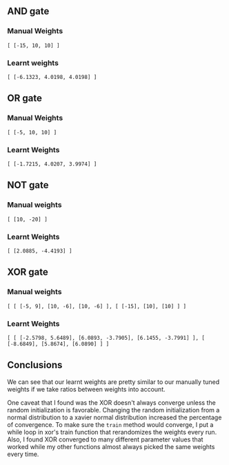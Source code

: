 ## AND gate
### Manual Weights
`
[
    [-15, 10, 10]
]
`

### Learnt weights
`
[
    [-6.1323, 4.0198, 4.0198]
]
`

## OR gate
### Manual Weights
`
[
    [-5, 10, 10]
]
`

### Learnt Weights
`
[
    [-1.7215, 4.0207, 3.9974]
]
`

## NOT gate
### Manual weights
`
[
    [10, -20]
]
`

### Learnt Weights
`
[
    [2.0885, -4.4193]
]
`

## XOR gate
### Manual weights
`
[
    [
        [-5, 9],
        [10, -6],
        [10, -6]
    ],
    [
        [-15],
        [10],
        [10]
    ]
]
`

### Learnt Weights
`
[
    [
        [-2.5798, 5.6489],
        [6.0893, -3.7905],
        [6.1455, -3.7991]
    ],
    [
        [-8.6849],
        [5.8674],
        [6.0890]
    ]
]
`

## Conclusions
We can see that our learnt weights are pretty similar to our manually tuned weights if we take ratios between weights into account.

One caveat that I found was the XOR doesn't always converge unless the random initialization is favorable. Changing the random initialization from a normal distribution to a xavier normal distribution increased the percentage of convergence. To make sure the `train` method would converge, I put a while loop in xor's train function that rerandomizes the weights every run. Also, I found XOR converged to many different parameter values that worked while my other functions almost always picked the same weights every time.
